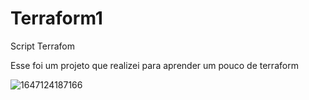 # Terraform1
Script Terrafom

Esse foi um projeto que realizei para aprender um pouco de terraform 

![1647124187166](https://user-images.githubusercontent.com/83287307/176799915-d992f510-08f8-45e4-8c8e-f4f1258d5a3a.jpeg)
